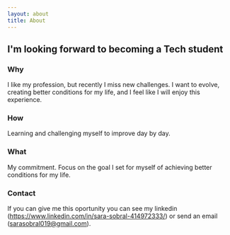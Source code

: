 ```yaml
---
layout: about
title: About
---
```


## I'm looking forward to becoming a Tech student

### Why

I like my profession, but recently I miss new challenges.
I want to evolve, creating better conditions for my life, and I feel like I will enjoy this experience.

### How

Learning and challenging myself to improve day by day.

### What

My commitment. Focus on the goal I set for myself of achieving better conditions for my life.

### Contact

If you can give me this oportunity you can see my linkedin (https://www.linkedin.com/in/sara-sobral-414972333/) or send an email (sarasobral019@gmail.com).

